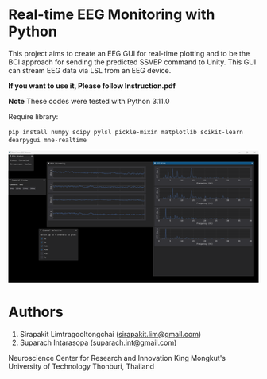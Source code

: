 # Real-time EEG Monitoring with Python

This project aims to create an EEG GUI for real-time plotting and to be the BCI approach for sending the predicted SSVEP command to Unity.
This GUI can stream EEG data via LSL from an EEG device.

**If you want to use it, Please follow Instruction.pdf**   

**Note**
These codes were tested with Python 3.11.0

Require library:
```
pip install numpy scipy pylsl pickle-mixin matplotlib scikit-learn dearpygui mne-realtime
```
![Project Screenshot](Screenshot.png)

# Authors
1. Sirapakit Limtragooltongchai (sirapakit.lim@gmail.com)
2. Suparach Intarasopa (suparach.int@gmail.com)
   
Neuroscience Center for Research and Innovation
King Mongkut's University of Technology Thonburi, Thailand
